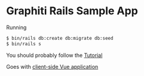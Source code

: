 # Graphiti Rails Sample App

Running

```bash
$ bin/rails db:create db:migrate db:seed
$ bin/rails s
```

You should probably follow the [Tutorial](https://graphiti-api.github.io/graphiti/tutorial)

Goes with [client-side Vue application](https://github.com/graphiti-api/employee-directory-vue)
